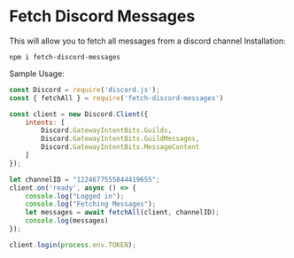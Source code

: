 # Fetch Discord Messages
This will allow you to fetch all messages from a discord channel
Installation:
```
npm i fetch-discord-messages
```
Sample Usage:
```js
const Discord = require('discord.js');
const { fetchAll } = require('fetch-discord-messages')

const client = new Discord.Client({
    intents: [
        Discord.GatewayIntentBits.Guilds,
        Discord.GatewayIntentBits.GuildMessages,
        Discord.GatewayIntentBits.MessageContent
    ]
});

let channelID = "1224677555844419655";
client.on('ready', async () => {
    console.log("Logged in");
    console.log("Fetching Messages");
    let messages = await fetchAll(client, channelID);
    console.log(messages)
});

client.login(process.env.TOKEN);
```
